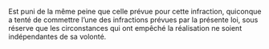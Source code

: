 Est puni de la même peine que celle prévue pour cette infraction, quiconque a tenté de commettre l’une des infractions prévues par la présente loi, sous réserve que les circonstances qui ont empêché la réalisation ne soient indépendantes de sa volonté.